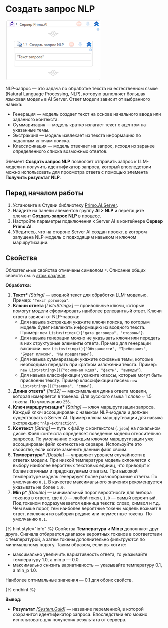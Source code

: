 # Создать запрос NLP

![](<../../../../.gitbook/assets1/windows_items/library/Primo.AI.Server.Elements.WFPrimoAICreateRequestNlp.png>)

NLP-запрос — это задача по обработке текста на естественном языке (Natural Language Processing, NLP), которую выполняет большая языковая модель в AI Server. Ответ модели зависит от выбранного навыка:
* Генерация — модель создает текст на основе начального ввода или заданного контекста.
* Суммаризация — модель кратко излагает текст с ацентом на указанные темы.
* Экстракция — модель извлекает из текста информацию по заданным ключам поиска.
* Классификация — модель отвечает на запрос, исходя из заранее определенного списка возможных ответов.

Элемент **Создать запрос NLP** позволяет отправить запрос к LLM-модели и получить идентификатор запроса, который впоследствии можно использовать для просмотра ответа с помощью элемента **Получить результат NLP**.

## Перед началом работы

1. Установите в Студии библиотеку [Primo.AI.Server](https://docs.primo-rpa.ru/primo-rpa/g_elements/el_extra/ai_server).
1. Найдите на панели элементов группу **AI > NLP** и перетащите элемент **Создать запрос NLP** в процесс.
1. Настройте параметры подключения к Server AI в контейнере **Сервер Primo.AI**.
1. Убедитесь, что на стороне Server AI создан проект, в котором запущена NLP-модель с подходящим навыком и ключом маршрутизации.


## Свойства
Обязательные свойства отмечены символом `*`. Описание общих свойств см. в [этом разделе](https://docs.primo-rpa.ru/primo-rpa/primo-studio/process/elements#svoistva-elementa).

**Обработка:**

1. **Текст\*** *[String]* — входной текст для обработки LLM-моделью. Пример: `"Текст договора"`.
1. **Ключи ответа** *[List\<String>]* — проивольные ключи, которые помогут модели сформировать наиболее релевантный ответ. Ключи ответа зависят от NLP-навыка:
   * Для навыка экстракции укажите ключи поиска, по которым модель будет извлекать информацию из входного текста.  Пример: `new List<string>(){"дата договора", "стороны"}`.
   * Для навыка генерации можно не указывать ключи или передать в них структурные элементы ответа. Пример для генерации вакансии: `new List<string>(){"Обязанности", "Требования", "Будет плюсом", "Мы предлагаем"}`.
   * Для навыка суммаризации укажите основные темы, которые необходимо передать при кратком изложении текста. Пример: `new List<string>(){"основная идея", "факты", "выводы"}`. 
   * Для навыка классификации укажите классы, которые могут быть присвоены тексту. Пример классификации писем: `new List<string>(){"заявка", "спам"}`.  
1. **Длина ответа\*** *[Int32]* — максимальная длина ответа модели, которая измеряется в токенах. Для русского языка 1 слово ~ 1.5 токена. По умолчанию `256`.
1. **Ключ маршрутизации\*** *[String]* — ключ маршрутизации запроса. Каждый ключ ассоциирован с навыком NLP-модели и должен существовать в Server AI. Пример ключа маршрутизации для навыка экстракции: `"nlp-extraction"`.
1. **Контекст** *[String]* — путь к файлу с контекстом (`.json`) на локальном диске. Файл контекста определяет поведение модели относительно запросов. По умолчанию с каждым ключом маршрутизации уже ассоциирован файл контекста на сервере. Используйте это свойство, если хотите заменить данный файл своим.
1. **Температура\*** *[Double]* — управляет уровнем случайности в ответах модели. При низкой температуре модель склоняется к выбору наиболее вероятных текстовых единиц, что приводит к более логичным и предсказуемым ответам. При высокой температуре модель генерирует более разнообразные ответы. По умолчанию `0.1`. В качестве максимального значения рекомендуется указывать не более `1.0`.
1. **Min p\*** *[Double]* — минимальный порог вероятности для выбора токенов в ответе, где `0.0` — любой токен, `1.0` — самый вероятный. Под токеном подразумевается единица текста: слово, символ и т.д. Чем выше порог, тем наиболее вероятные токены модель возьмет в ответ, исключая из выборки редкие или неуместные токены. По умолчанию `0.1`.

{% hint style="info" %}
Свойства **Температура** и **Min p** дополняют друг друга. Сначала отбирается диапазон вероятных токенов в соответствии с температурой, а затем токены дополнительно фильтруются по минимальному порогу. Таким образом, если вы хотите:
* максимально увеличить вариативность ответа, то указывайте температуру 1.0, а min p — 0.0.
* максимально снизить вариативность — указывайте температуру 0.1, а min_p 1.0.

Наиболее оптимальные значения — 0.1 для обоих свойств.

{% endhint %}


**Вывод:**
* **Результат** *[[System.Guid](https://learn.microsoft.com/ru-ru/dotnet/api/system.guid?view=net-5.0)]* — название переменной, в которой сохранится идентификатор запроса. Впоследствии его можно использовать для получения результата от сервера.
